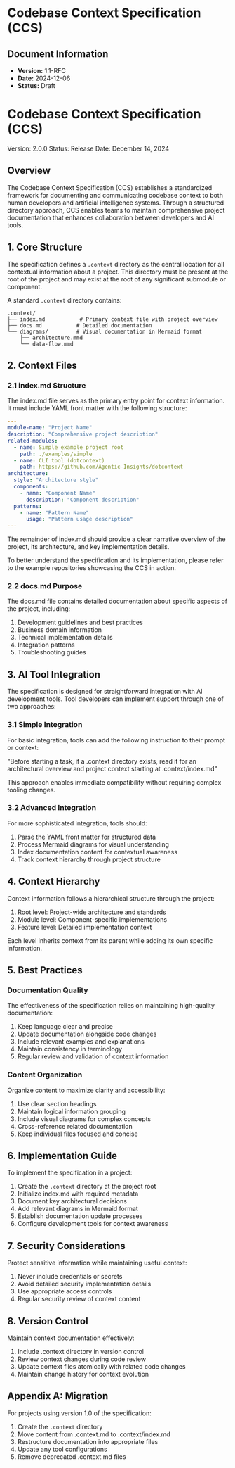 # Codebase Context Specification (CCS)

## Document Information
- **Version:** 1.1-RFC
- **Date:** 2024-12-06
- **Status:** Draft

# Codebase Context Specification (CCS)

Version: 2.0.0
Status: Release
Date: December 14, 2024

## Overview

The Codebase Context Specification (CCS) establishes a standardized framework for documenting and communicating codebase context to both human developers and artificial intelligence systems. Through a structured directory approach, CCS enables teams to maintain comprehensive project documentation that enhances collaboration between developers and AI tools.

## 1. Core Structure

The specification defines a `.context` directory as the central location for all contextual information about a project. This directory must be present at the root of the project and may exist at the root of any significant submodule or component.

A standard `.context` directory contains:

```
.context/
├── index.md           # Primary context file with project overview
├── docs.md           # Detailed documentation
└── diagrams/         # Visual documentation in Mermaid format
    ├── architecture.mmd
    └── data-flow.mmd
```

## 2. Context Files

### 2.1 index.md Structure

The index.md file serves as the primary entry point for context information. It must include YAML front matter with the following structure:

```yaml
---
module-name: "Project Name"
description: "Comprehensive project description"
related-modules:
  - name: Simple example project root
    path: ./examples/simple
  - name: CLI tool (dotcontext)
    path: https://github.com/Agentic-Insights/dotcontext
architecture:
  style: "Architecture style"
  components:
    - name: "Component Name"
      description: "Component description"
  patterns:
    - name: "Pattern Name"
      usage: "Pattern usage description"
---
```

The remainder of index.md should provide a clear narrative overview of the project, its architecture, and key implementation details. 

To better understand the specification and its implementation, please refer to the example repositories showcasing the CCS in action.

### 2.2 docs.md Purpose

The docs.md file contains detailed documentation about specific aspects of the project, including:

1. Development guidelines and best practices
2. Business domain information
3. Technical implementation details
4. Integration patterns
5. Troubleshooting guides

## 3. AI Tool Integration

The specification is designed for straightforward integration with AI development tools. Tool developers can implement support through one of two approaches:

### 3.1 Simple Integration

For basic integration, tools can add the following instruction to their prompt or context:

"Before starting a task, if a .context directory exists, read it for an architectural overview and project context starting at .context/index.md"

This approach enables immediate compatibility without requiring complex tooling changes.

### 3.2 Advanced Integration

For more sophisticated integration, tools should:

1. Parse the YAML front matter for structured data
2. Process Mermaid diagrams for visual understanding
3. Index documentation content for contextual awareness
4. Track context hierarchy through project structure

## 4. Context Hierarchy

Context information follows a hierarchical structure through the project:

1. Root level: Project-wide architecture and standards
2. Module level: Component-specific implementations
3. Feature level: Detailed implementation context

Each level inherits context from its parent while adding its own specific information.

## 5. Best Practices

### Documentation Quality

The effectiveness of the specification relies on maintaining high-quality documentation:

1. Keep language clear and precise
2. Update documentation alongside code changes
3. Include relevant examples and explanations
4. Maintain consistency in terminology
5. Regular review and validation of context information

### Content Organization

Organize content to maximize clarity and accessibility:

1. Use clear section headings
2. Maintain logical information grouping
3. Include visual diagrams for complex concepts
4. Cross-reference related documentation
5. Keep individual files focused and concise

## 6. Implementation Guide

To implement the specification in a project:

1. Create the `.context` directory at the project root
2. Initialize index.md with required metadata
3. Document key architectural decisions
4. Add relevant diagrams in Mermaid format
5. Establish documentation update processes
6. Configure development tools for context awareness

## 7. Security Considerations

Protect sensitive information while maintaining useful context:

1. Never include credentials or secrets
2. Avoid detailed security implementation details
3. Use appropriate access controls
4. Regular security review of context content

## 8. Version Control

Maintain context documentation effectively:

1. Include .context directory in version control
2. Review context changes during code review
3. Update context files atomically with related code changes
4. Maintain change history for context evolution

## Appendix A: Migration

For projects using version 1.0 of the specification:

1. Create the `.context` directory
2. Move content from .context.md to .context/index.md
3. Restructure documentation into appropriate files
4. Update any tool configurations
5. Remove deprecated .context.md files
